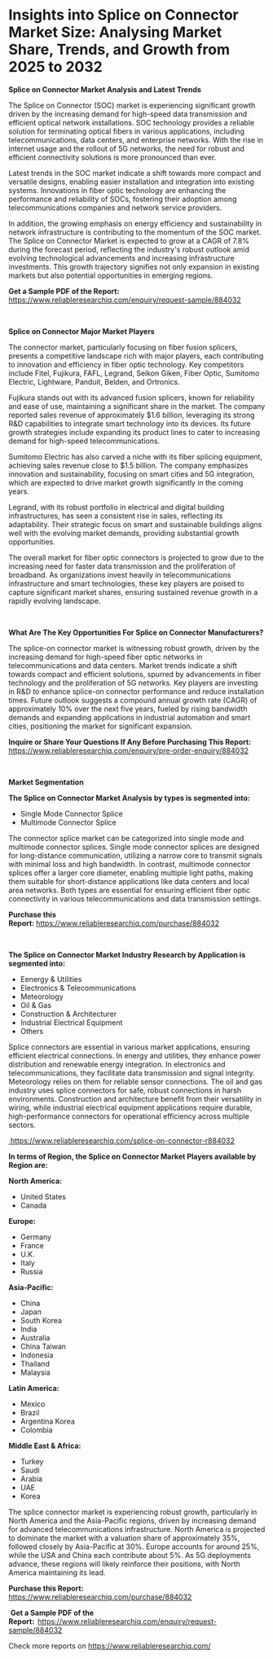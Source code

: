 <p><h1>Insights into Splice on Connector Market Size: Analysing Market Share, Trends, and Growth from 2025 to 2032</h1></p><p><strong>Splice on Connector Market Analysis and Latest Trends</strong></p>
<p><p>The Splice on Connector (SOC) market is experiencing significant growth driven by the increasing demand for high-speed data transmission and efficient optical network installations. SOC technology provides a reliable solution for terminating optical fibers in various applications, including telecommunications, data centers, and enterprise networks. With the rise in internet usage and the rollout of 5G networks, the need for robust and efficient connectivity solutions is more pronounced than ever.</p><p>Latest trends in the SOC market indicate a shift towards more compact and versatile designs, enabling easier installation and integration into existing systems. Innovations in fiber optic technology are enhancing the performance and reliability of SOCs, fostering their adoption among telecommunications companies and network service providers.</p><p>In addition, the growing emphasis on energy efficiency and sustainability in network infrastructure is contributing to the momentum of the SOC market. The Splice on Connector Market is expected to grow at a CAGR of 7.8% during the forecast period, reflecting the industry's robust outlook amid evolving technological advancements and increasing infrastructure investments. This growth trajectory signifies not only expansion in existing markets but also potential opportunities in emerging regions.</p></p>
<p><strong>Get a Sample PDF of the Report:&nbsp;</strong> <a href="https://www.reliableresearchiq.com/enquiry/request-sample/884032?utm_campaign=2463&utm_medium=2&utm_source=Github&utm_content=ia&utm_term=07042025&utm_id=splice-on-connector">https://www.reliableresearchiq.com/enquiry/request-sample/884032</a></p>
<p>&nbsp;</p>
<p><strong>Splice on Connector Major Market Players</strong></p>
<p><p>The connector market, particularly focusing on fiber fusion splicers, presents a competitive landscape rich with major players, each contributing to innovation and efficiency in fiber optic technology. Key competitors include Fitel, Fujikura, FAFL, Legrand, Seikon Giken, Fiber Optic, Sumitomo Electric, Lightware, Panduit, Belden, and Ortronics.</p><p>Fujikura stands out with its advanced fusion splicers, known for reliability and ease of use, maintaining a significant share in the market. The company reported sales revenue of approximately $1.6 billion, leveraging its strong R&D capabilities to integrate smart technology into its devices. Its future growth strategies include expanding its product lines to cater to increasing demand for high-speed telecommunications.</p><p>Sumitomo Electric has also carved a niche with its fiber splicing equipment, achieving sales revenue close to $1.5 billion. The company emphasizes innovation and sustainability, focusing on smart cities and 5G integration, which are expected to drive market growth significantly in the coming years.</p><p>Legrand, with its robust portfolio in electrical and digital building infrastructures, has seen a consistent rise in sales, reflecting its adaptability. Their strategic focus on smart and sustainable buildings aligns well with the evolving market demands, providing substantial growth opportunities.</p><p>The overall market for fiber optic connectors is projected to grow due to the increasing need for faster data transmission and the proliferation of broadband. As organizations invest heavily in telecommunications infrastructure and smart technologies, these key players are poised to capture significant market shares, ensuring sustained revenue growth in a rapidly evolving landscape.</p></p>
<p>&nbsp;</p>
<p><strong>What Are The Key Opportunities For Splice on Connector Manufacturers?</strong></p>
<p><p>The splice-on connector market is witnessing robust growth, driven by the increasing demand for high-speed fiber optic networks in telecommunications and data centers. Market trends indicate a shift towards compact and efficient solutions, spurred by advancements in fiber technology and the proliferation of 5G networks. Key players are investing in R&D to enhance splice-on connector performance and reduce installation times. Future outlook suggests a compound annual growth rate (CAGR) of approximately 10% over the next five years, fueled by rising bandwidth demands and expanding applications in industrial automation and smart cities, positioning the market for significant expansion.</p></p>
<p><strong>Inquire or Share Your Questions If Any Before Purchasing This Report:</strong> <a href="https://www.reliableresearchiq.com/enquiry/pre-order-enquiry/884032?utm_campaign=2463&utm_medium=2&utm_source=Github&utm_content=ia&utm_term=07042025&utm_id=splice-on-connector">https://www.reliableresearchiq.com/enquiry/pre-order-enquiry/884032</a></p>
<p>&nbsp;</p>
<p><strong>Market Segmentation</strong></p>
<p><strong>The Splice on Connector Market Analysis by types is segmented into:</strong></p>
<p><ul><li>Single Mode Connector Splice</li><li>Multimode Connector Splice</li></ul></p>
<p><p>The connector splice market can be categorized into single mode and multimode connector splices. Single mode connector splices are designed for long-distance communication, utilizing a narrow core to transmit signals with minimal loss and high bandwidth. In contrast, multimode connector splices offer a larger core diameter, enabling multiple light paths, making them suitable for short-distance applications like data centers and local area networks. Both types are essential for ensuring efficient fiber optic connectivity in various telecommunications and data transmission settings.</p></p>
<p><strong>Purchase this Report:&nbsp;</strong><a href="https://www.reliableresearchiq.com/purchase/884032?utm_campaign=2463&utm_medium=2&utm_source=Github&utm_content=ia&utm_term=07042025&utm_id=splice-on-connector">https://www.reliableresearchiq.com/purchase/884032</a></p>
<p>&nbsp;</p>
<p><strong>The Splice on Connector Market Industry Research by Application is segmented into:</strong></p>
<p><ul><li>Eenergy & Utilities</li><li>Electronics & Telecommunications</li><li>Meteorology</li><li>Oil & Gas</li><li>Construction & Architecturer</li><li>Industrial Electrical Equipment</li><li>Others</li></ul></p>
<p><p>Splice connectors are essential in various market applications, ensuring efficient electrical connections. In energy and utilities, they enhance power distribution and renewable energy integration. In electronics and telecommunications, they facilitate data transmission and signal integrity. Meteorology relies on them for reliable sensor connections. The oil and gas industry uses splice connectors for safe, robust connections in harsh environments. Construction and architecture benefit from their versatility in wiring, while industrial electrical equipment applications require durable, high-performance connectors for operational efficiency across multiple sectors.</p></p>
<p><a href="https://www.reliableresearchiq.com/splice-on-connector-r884032?utm_campaign=2463&utm_medium=2&utm_source=Github&utm_content=ia&utm_term=07042025&utm_id=splice-on-connector">&nbsp;https://www.reliableresearchiq.com/splice-on-connector-r884032</a></p>
<p><strong>In terms of Region, the Splice on Connector Market Players available by Region are:</strong></p>
<p>
    <p> <strong> North America: </strong>
        <ul>
            <li>United States</li>
            <li>Canada</li>
        </ul>
        </p> 
    <p> <strong> Europe: </strong>
        <ul>
            <li>Germany</li>
            <li>France</li>
            <li>U.K.</li>
            <li>Italy</li>
            <li>Russia</li>
        </ul>
        </p> 
    <p> <strong> Asia-Pacific: </strong>
        <ul>
            <li>China</li>
            <li>Japan</li>
            <li>South Korea</li>
            <li>India</li>
            <li>Australia</li>
            <li>China Taiwan</li>
            <li>Indonesia</li>
            <li>Thailand</li>
            <li>Malaysia</li>
        </ul>
        </p> 
    <p> <strong> Latin America: </strong>
        <ul>
            <li>Mexico</li>
            <li>Brazil</li>
            <li>Argentina Korea</li>
            <li>Colombia</li>
        </ul>
        </p> 
    <p> <strong> Middle East & Africa: </strong>
        <ul>
            <li>Turkey</li>
            <li>Saudi</li>
            <li>Arabia</li>
            <li>UAE</li>
            <li>Korea</li>
        </ul>
    </p>
    </p>
<p><p>The splice connector market is experiencing robust growth, particularly in North America and the Asia-Pacific regions, driven by increasing demand for advanced telecommunications infrastructure. North America is projected to dominate the market with a valuation share of approximately 35%, followed closely by Asia-Pacific at 30%. Europe accounts for around 25%, while the USA and China each contribute about 5%. As 5G deployments advance, these regions will likely reinforce their positions, with North America maintaining its lead.</p></p>
<p><strong>Purchase this Report: </strong><a href="https://www.reliableresearchiq.com/purchase/884032?utm_campaign=2463&utm_medium=2&utm_source=Github&utm_content=ia&utm_term=07042025&utm_id=splice-on-connector">https://www.reliableresearchiq.com/purchase/884032</a></p>
<p>&nbsp;<strong>Get a Sample PDF of the Report:&nbsp;&nbsp;</strong><a href="https://www.reliableresearchiq.com/enquiry/request-sample/884032?utm_campaign=2463&utm_medium=2&utm_source=Github&utm_content=ia&utm_term=07042025&utm_id=splice-on-connector">https://www.reliableresearchiq.com/enquiry/request-sample/884032</a></p>
<p><strong></strong></p>
<p>Check more reports on <a href="https://www.reliableresearchiq.com/?utm_campaign=2463&utm_medium=2&utm_source=Github&utm_content=ia&utm_term=07042025&utm_id=splice-on-connector">https://www.reliableresearchiq.com/</a></p>